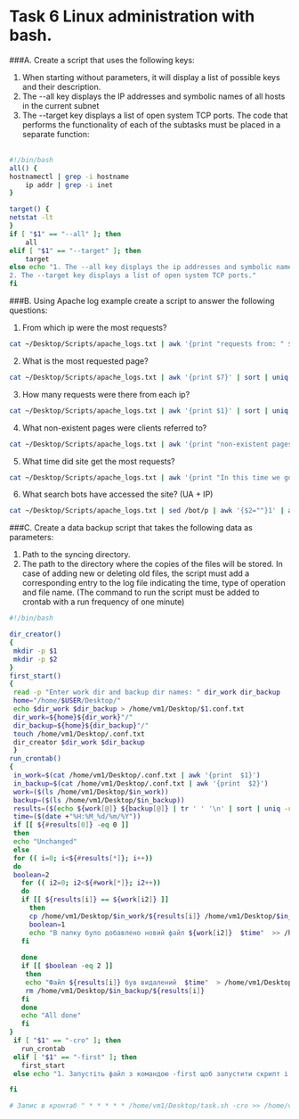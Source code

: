 # Task 6 Linux administration with bash.<br/>

###A. Create a script that uses the following keys:
1. When starting without parameters, it will display a list of possible keys and their description.
2. The --all key displays the IP addresses and symbolic names of all hosts in the current subnet
3. The --target key displays a list of open system TCP ports.
   The code that performs the functionality of each of the subtasks must be placed in a separate function:
<br/><br/>
```bash
#!/bin/bash
all() {
hostnamectl | grep -i hostname
	ip addr | grep -i inet
}

target() {
netstat -lt
}
if [ "$1" == "--all" ]; then
	all
elif [ "$1" == "--target" ]; then
	target
else echo "1. The --all key displays the ip addresses and symbolic names of all hosts in the curent subnet.
2. The --target key displays a list of open system TCP ports."
fi

```

###B. Using Apache log example create a script to answer the following questions:
1. From which ip were the most requests?<br/>
```bash
cat ~/Desktop/Scripts/apache_logs.txt | awk '{print "requests from: " $1}' | sort | uniq -c | sort -nr | sed -n '1p' 
``` 

2. What is the most requested page?
```bash
cat ~/Desktop/Scripts/apache_logs.txt | awk '{print $7}' | sort | uniq -c | sort -nr | sed -n '1p' 
``` 
3. How many requests were there from each ip?
```bash
cat ~/Desktop/Scripts/apache_logs.txt | awk '{print $1}' | sort | uniq -c | sort -nr
```
4. What non-existent pages were clients referred to?
```bash
cat ~/Desktop/Scripts/apache_logs.txt | awk '{print "non-existent pages ->" $7}' | grep error404
```
5. What time did site get the most requests?
```bash
cat ~/Desktop/Scripts/apache_logs.txt | awk '{print "In this time we got the most requests: " $4}' | sort |cut -c 2- | uniq -c | sort -nr | sed -n '1,12p'
```
6. What search bots have accessed the site? (UA + IP)
```bash
cat ~/Desktop/Scripts/apache_logs.txt | sed /bot/p | awk '{$2=""}1' | awk '{$3=""}1' | awk '{$4=""}1' | awk '{$5=""}1'
```
###C. Create a data backup script that takes the following data as parameters:
1. Path to the syncing directory.
2. The path to the directory where the copies of the files will be stored.
   In case of adding new or deleting old files, the script must add a corresponding entry to the log file
   indicating the time, type of operation and file name. (The command to run the script must be added to
   crontab with a run frequency of one minute)<br/>
 ```bash
#!/bin/bash

dir_creator() 
{
  mkdir -p $1 
  mkdir -p $2
}
first_start()
{
  read -p "Enter work dir and backup dir names: " dir_work dir_backup
  home="/home/$USER/Desktop/"
  echo $dir_work $dir_backup > /home/vm1/Desktop/$1.conf.txt
  dir_work=${home}${dir_work}"/"
  dir_backup=${home}${dir_backup}"/"
  touch /home/vm1/Desktop/.conf.txt
  dir_creator $dir_work $dir_backup 
  }
run_crontab() 
{
  in_work=$(cat /home/vm1/Desktop/.conf.txt | awk '{print  $1}')
  in_backup=$(cat /home/vm1/Desktop/.conf.txt | awk '{print  $2}')
  work=($(ls /home/vm1/Desktop/$in_work))                                       # Записуємо вміст цільової папки в масив
  backup=($(ls /home/vm1/Desktop/$in_backup))                                   # Записуємо вміст папки бекап
  results=($(echo ${work[@]} ${backup[@]} | tr ' ' '\n' | sort | uniq -u))  # Порівнюємо вміст папок і виводимо унікальні файли
  time=($(date +"%H:%M_%d/%m/%Y"))
  if [[ ${#results[0]} -eq 0 ]] 
  then
  echo "Unchanged"
  else 
  for (( i=0; i<${#results[*]}; i++))
  do 
  boolean=2
    for (( i2=0; i2<${#work[*]}; i2++))
    do
    if [[ ${results[i]} == ${work[i2]} ]]
      then
      cp /home/vm1/Desktop/$in_work/${results[i]} /home/vm1/Desktop/$in_backup/
      boolean=1     
      echo "В папку було добавлено новий файл ${work[i2]}  $time"  >> /home/vm1/Desktop/backup.log
    fi
        
    done
    if [[ $boolean -eq 2 ]]
     then
     echo "Файл ${results[i]} був видалений  $time"  > /home/vm1/Desktop/backup.log
     rm /home/vm1/Desktop/$in_backup/${results[i]}
    fi 
    done
    echo "All done"
    fi
}
  if [ "$1" == "-cro" ]; then
  	run_crontab
  elif [ "$1" == "-first" ]; then
  	first_start
  else echo "1. Запустіть файл з командою -first щоб запустити скрипт і вказати резервні копії файлів."

fi

# Запис в кронтаб " * * * * * /home/vm1/Desktop/task.sh -cro >> /home/vm1/Desktop/backup.log 2>&1"
```
<br/>
